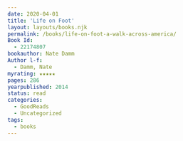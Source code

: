 ```yaml
---
date: 2020-04-01
title: 'Life on Foot'
layout: layouts/books.njk
permalink: /books/life-on-foot-a-walk-across-america/
Book Id:
  - 22174807
bookauthor: Nate Damm
Author l-f:
  - Damm, Nate
myrating: ★★★★★
pages: 286
yearpublished: 2014
status: read
categories:
  - GoodReads
  - Uncategorized
tags:
  - books
---
```

